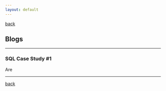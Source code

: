 ```yaml
---
layout: default
---
```


[back](./)

## Blogs

---
### SQL Case Study #1
Are             

---

[back](./)
